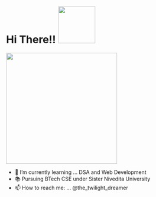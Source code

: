   <h1>
    Hi There!! 
    <img src= "https://media.giphy.com/media/JblHbHS69jNF0bnGgL/giphy.gif" width="100"> 
  </h1>
  <div allign="right">
    <img src="https://media.giphy.com/media/M4NykXxUE0HAcK7UJ6/giphy.gif" width="300">
  </div>
  
- 🌱 I’m currently learning ... DSA and Web Development
- 📚 Pursuing BTech CSE under Sister Nivedita University
- 📫 How to reach me: ... @the_twilight_dreamer
